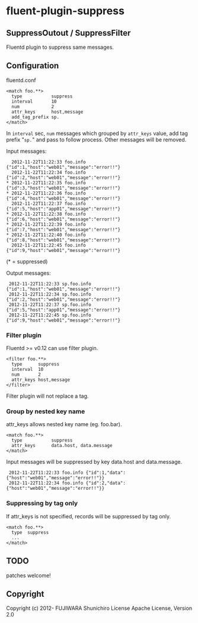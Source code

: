 # fluent-plugin-suppress

## SuppressOutout / SuppressFilter

Fluentd plugin to suppress same messages.

## Configuration

fluentd.conf

```
<match foo.**>
  type           suppress
  interval       10
  num            2
  attr_keys      host,message
  add_tag_prefix sp.
</match>
```

In `interval` sec, `num` messages which grouped by `attr_keys` value, add tag prefix "`sp.`" and pass to follow process. Other messages will be removed.

Input messages:

```
  2012-11-22T11:22:33 foo.info {"id":1,"host":"web01","message":"error!!"}
  2012-11-22T11:22:34 foo.info {"id":2,"host":"web01","message":"error!!"}
* 2012-11-22T11:22:35 foo.info {"id":3,"host":"web01","message":"error!!"}
* 2012-11-22T11:22:36 foo.info {"id":4,"host":"web01","message":"error!!"}
  2012-11-22T11:22:37 foo.info {"id":5,"host":"app01","message":"error!!"}
* 2012-11-22T11:22:38 foo.info {"id":6,"host":"web01","message":"error!!"}
* 2012-11-22T11:22:39 foo.info {"id":7,"host":"web01","message":"error!!"}
* 2012-11-22T11:22:40 foo.info {"id":8,"host":"web01","message":"error!!"}
  2012-11-22T11:22:45 foo.info {"id":9,"host":"web01","message":"error!!"}
```
(* = suppressed)

Output messages:

```
 2012-11-22T11:22:33 sp.foo.info {"id":1,"host":"web01","message":"error!!"}
 2012-11-22T11:22:34 sp.foo.info {"id":2,"host":"web01","message":"error!!"}
 2012-11-22T11:22:37 sp.foo.info {"id":5,"host":"app01","message":"error!!"}
 2012-11-22T11:22:45 sp.foo.info {"id":9,"host":"web01","message":"error!!"}
```

### Filter plugin

Fluentd >= v0.12 can use filter plugin.

```
<filter foo.**>
  type      suppress
  interval  10
  num       2
  attr_keys host,message
</filter>
```

Filter plugin will not replace a tag.

### Group by nested key name

attr_keys allows nested key name (eg. foo.bar).

```
<match foo.**>
  type           suppress
  attr_keys      data.host, data.message
</match>
```

Input messages will be suppressed by key data.host and data.message.

```
 2012-11-22T11:22:33 foo.info {"id":1,"data":{"host":"web01","message":"error!!"}}
 2012-11-22T11:22:34 foo.info {"id":2,"data":{"host":"web01","message":"error!!"}}
```

### Suppressing by tag only

If attr_keys is not specified, records will be suppressed by tag only.

```
<match foo.**>
  type  suppress
  ...
</match>
```

## TODO

patches welcome!

## Copyright

Copyright (c) 2012- FUJIWARA Shunichiro
License   Apache License, Version 2.0
